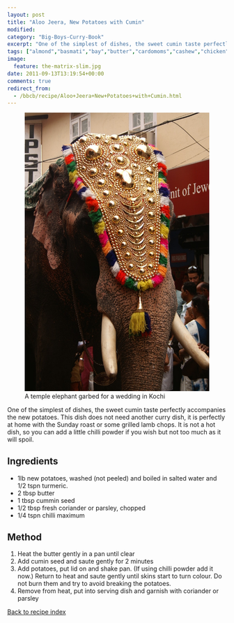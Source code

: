 ```yaml
---
layout: post
title: "Aloo Jeera, New Potatoes with Cumin"
modified:
category: "Big-Boys-Curry-Book"
excerpt: "One of the simplest of dishes, the sweet cumin taste perfectly accompanies the new potatoes"
tags: ["almond","basmati","bay","butter","cardomoms","cashew","chicken","cinnamon","cloves","cumin","ghee","lamb","mace","nuts","pepper","rice","saffron","turmeric"]
image:
  feature: the-matrix-slim.jpg
date: 2011-09-13T13:19:54+00:00
comments: true
redirect_from: 
  - /bbcb/recipe/Aloo+Jeera+New+Potatoes+with+Cumin.html
---
```


<figure>
	<a href="/images/bbcb/pict2473.jpg" alt="Kochi, Cochin, Kerala, India" title="Kochi, Cochin, Kerala, India &#169; Ashley Kitson 12/09/2011"><img src="/images/bbcb/pict2473.jpg"/></a>
	<figcaption>A temple elephant garbed for a wedding in Kochi </figcaption>
</figure>

One of the simplest of dishes, the sweet cumin taste perfectly accompanies the 
new potatoes. This dish does not need another curry dish, it is perfectly at 
home with the Sunday roast or some grilled lamb chops. It is not a hot dish, so 
you can add a little chilli powder if you wish but not too much as it will spoil.
        
## Ingredients
        
<ul>
    <li>1lb new potatoes, washed (not peeled) and boiled in salted water and 1/2  tspn turmeric.</li>
    <li>2 tbsp butter</li>
    <li>1 tbsp cummin seed</li>
    <li>1/2 tbsp fresh coriander or parsley, chopped</li>
    <li>1/4 tspn chilli maximum</li>
</ul>
        
## Method

<ol>
    <li>Heat the butter gently in a pan until clear</li>
    <li>Add cumin seed and saute gently for 2 minutes</li>
    <li>Add potatoes, put lid on and shake pan. (If using chilli powder add it now.) 
    Return to  heat and saute gently until skins start to turn colour. Do not 
    burn them and try to avoid  breaking the potatoes.</li>
    <li>Remove from heat, put into serving dish and garnish with coriander or parsley</li>
</ol>   

<a href="/bbcb">Back to recipe index</a>      